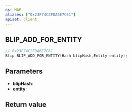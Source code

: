 ```yaml
---
ns: MAP
aliases: ["0x23F74C2FDA6E7C61"]
apiset: client
---
```

## BLIP_ADD_FOR_ENTITY

```c
// 0x23F74C2FDA6E7C61
Blip BLIP_ADD_FOR_ENTITY(Hash blipHash,Entity entity);
```


## Parameters
* **blipHash**:
* **entity**:

## Return value